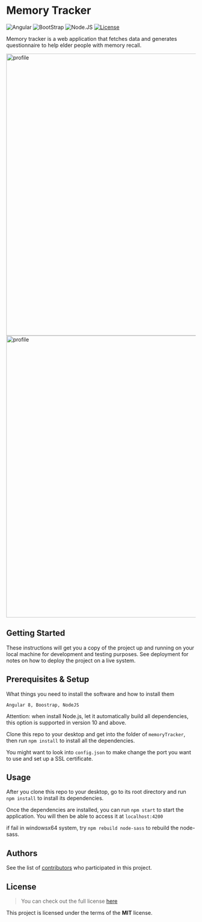 # Memory Tracker

![Angular](https://img.shields.io/badge/React-v8.0-blue.svg)
![BootStrap](https://img.shields.io/badge/Bootstrap-v4.1-purple.svg)
![Node.JS](https://img.shields.io/badge/Node-v11.0-green.svg)
[![License](https://img.shields.io/badge/license-MIT-red.svg)](https://github.com/jj-zhang/Memory-Tracker/blob/master/LICENSE)

Memory tracker is a web application that fetches data and generates questionnaire to help elder people with memory recall.

<img width="750" alt="profile" src="https://user-images.githubusercontent.com/24790572/64635929-a7982300-d3ce-11e9-8bf4-f79de76edd7c.png">

<img width="750" alt="profile" src="https://user-images.githubusercontent.com/24790572/64635935-a961e680-d3ce-11e9-842e-29e9ccb68b1b.png">

## Getting Started

These instructions will get you a copy of the project up and running on your local machine for development and testing purposes. See deployment for notes on how to deploy the project on a live system.


## Prerequisites & Setup

What things you need to install the software and how to install them

```
Angular 8, Boostrap, NodeJS
```
Attention: when install Node.js, let it automatically build all dependencies, this option is supported in version 10 and above.

Clone this repo to your desktop and get into the folder of `memoryTracker`, then run `npm install` to install all the dependencies.

You might want to look into `config.json` to make change the port you want to use and set up a SSL certificate.

## Usage

After you clone this repo to your desktop, go to its root directory and run `npm install` to install its dependencies.


Once the dependencies are installed, you can run  `npm start` to start the application. You will then be able to access it at `localhost:4200`

if fail in windowsx64 system, try `npm rebuild node-sass` to rebuild the node-sass.

## Authors

See the list of [contributors](https://github.com/jj-zhang/Memory-Tracker/graphs/contributors)
 who participated in this project.

## License
>You can check out the full license [here](https://github.com/jj-zhang/Memory-Tracker/blob/master/LICENSE)

This project is licensed under the terms of the **MIT** license.
